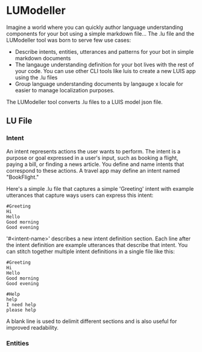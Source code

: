 # LUModeller 

Imagine a world where you can quickly author language understanding components for your bot using a simple markdown file... The .lu file and the LUModeller tool was born to serve few use cases:
- Describe intents, entities, utterances and patterns for your bot in simple markdown documents
- The langauge understanding definition for your bot lives with the rest of your code. You can use other CLI tools like luis to create a new LUIS app using the .lu files
- Group language understanding documents by langauge x locale for easier to manage localization purposes. 

The LUModeller tool converts .lu files to a LUIS model json file. 

## LU File
### Intent
An intent represents actions the user wants to perform. The intent is a purpose or goal expressed in a user's input, such as booking a flight, paying a bill, or finding a news article. You define and name intents that correspond to these actions. A travel app may define an intent named "BookFlight."

Here's a simple .lu file that captures a simple 'Greeting' intent with example utterances that capture ways users can express this intent:
```
#Greeting
Hi
Hello
Good morning
Good evening
```
'#\<intent-name\>' describes a new intent definition section. Each line after the intent definition are example utterances that describe that intent.
You can stitch together multiple intent definitions in a single file like this: 
```
#Greeting
Hi
Hello
Good morning
Good evening

#Help
help
I need help
please help
```
A blank line is used to delimit different sections and is also useful for improved readability.

### Entities

